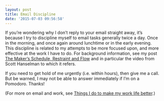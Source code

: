 ```yaml
---
layout: post
title: Email Discipline
date: '2015-07-03 09:56:58'
---
```



If you’re wondering why I don’t reply to your email straight away, it’s because I try to discipline myself to email tasks generally twice a day. Once in the morning, and once again around lunchtime or in the early evening. This discipline is related to my attempts to be more focused upon, and more effective at the work I have to do. For background information, see my post [The Maker’s Schedule, Restraint and Flow](/2015/03/15/the-makers-schedule-restraint-and-flow/) and in particular the video from Scott Hanselman to which it refers.

If you need to get hold of me urgently (i.e. within hours), then give me a call. But be warned, I may not be able to answer immediately if I’m on a Pomodoro. Thanks!

(For more on email and work, see [Things I do to make my work life better](/2017/08/30/things-i-do-to-make-my-work-life-better/).)


